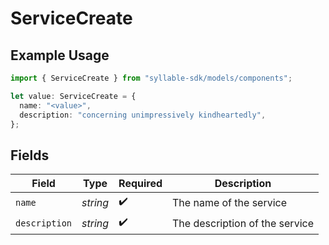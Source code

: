 # ServiceCreate

## Example Usage

```typescript
import { ServiceCreate } from "syllable-sdk/models/components";

let value: ServiceCreate = {
  name: "<value>",
  description: "concerning unimpressively kindheartedly",
};
```

## Fields

| Field                          | Type                           | Required                       | Description                    |
| ------------------------------ | ------------------------------ | ------------------------------ | ------------------------------ |
| `name`                         | *string*                       | :heavy_check_mark:             | The name of the service        |
| `description`                  | *string*                       | :heavy_check_mark:             | The description of the service |